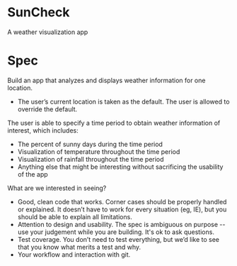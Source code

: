 SunCheck
===========

A weather visualization app

Spec
=====
Build an app that analyzes and displays weather information for one location.
 - The user’s current location is taken as the default. The user is allowed to override the default.

The user is able to specify a time period to obtain weather information of interest, which includes:
 - The percent of sunny days during the time period
 - Visualization of temperature throughout the time period
 - Visualization of rainfall throughout the time period
 - Anything else that might be interesting without sacrificing the usability of the app

What are we interested in seeing?
 - Good, clean code that works. Corner cases should be properly handled or explained. It doesn’t have to work for every situation (eg, IE), but you should be able to explain all limitations.
 - Attention to design and usability. The spec is ambiguous on purpose -- use your judgement while you are building. It's ok to ask questions.
 - Test coverage. You don’t need to test everything, but we’d like to see that you know what merits a test and why.
 - Your workflow and interaction with git.